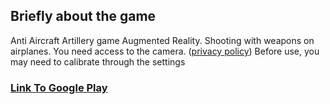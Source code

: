 ## Briefly about the game

Anti Aircraft Artillery game Augmented Reality. Shooting with weapons on airplanes. You need access to the camera. ([privacy policy](https://mihin-s.github.io/AAA/)) Before use, you may need to calibrate through the settings


### [Link To Google Play](https://mihin-s.github.io/AAA/)

